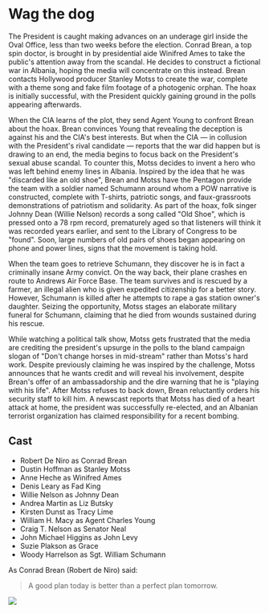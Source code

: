 # Wag the dog


The President is caught making advances on an underage girl inside the Oval Office, less than two weeks before the election. Conrad Brean, a top spin doctor, is brought in by presidential aide Winifred Ames to take the public's attention away from the scandal. He decides to construct a fictional war in Albania, hoping the media will concentrate on this instead. Brean contacts Hollywood producer Stanley Motss to create the war, complete with a theme song and fake film footage of a photogenic orphan. The hoax is initially successful, with the President quickly gaining ground in the polls appearing afterwards.

When the CIA learns of the plot, they send Agent Young to confront Brean about the hoax. Brean convinces Young that revealing the deception is against his and the CIA's best interests. But when the CIA — in collusion with the President's rival candidate — reports that the war did happen but is drawing to an end, the media begins to focus back on the President's sexual abuse scandal. To counter this, Motss decides to invent a hero who was left behind enemy lines in Albania. Inspired by the idea that he was "discarded like an old shoe", Brean and Motss have the Pentagon provide the team with a soldier named Schumann around whom a POW narrative is constructed, complete with T-shirts, patriotic songs, and faux-grassroots demonstrations of patriotism and solidarity. As part of the hoax, folk singer Johnny Dean (Willie Nelson) records a song called "Old Shoe", which is pressed onto a 78 rpm record, prematurely aged so that listeners will think it was recorded years earlier, and sent to the Library of Congress to be "found". Soon, large numbers of old pairs of shoes began appearing on phone and power lines, signs that the movement is taking hold.

When the team goes to retrieve Schumann, they discover he is in fact a criminally insane Army convict. On the way back, their plane crashes en route to Andrews Air Force Base. The team survives and is rescued by a farmer, an illegal alien who is given expedited citizenship for a better story. However, Schumann is killed after he attempts to rape a gas station owner's daughter. Seizing the opportunity, Motss stages an elaborate military funeral for Schumann, claiming that he died from wounds sustained during his rescue.

While watching a political talk show, Motss gets frustrated that the media are crediting the president's upsurge in the polls to the bland campaign slogan of "Don't change horses in mid-stream" rather than Motss's hard work. Despite previously claiming he was inspired by the challenge, Motss announces that he wants credit and will reveal his involvement, despite Brean's offer of an ambassadorship and the dire warning that he is "playing with his life". After Motss refuses to back down, Brean reluctantly orders his security staff to kill him. A newscast reports that Motss has died of a heart attack at home, the president was successfully re-elected, and an Albanian terrorist organization has claimed responsibility for a recent bombing.

## Cast
* Robert De Niro as Conrad Brean
* Dustin Hoffman as Stanley Motss
* Anne Heche as Winifred Ames
* Denis Leary as Fad King
* Willie Nelson as Johnny Dean
* Andrea Martin as Liz Butsky
* Kirsten Dunst as Tracy Lime
* William H. Macy as Agent Charles Young
* Craig T. Nelson as Senator Neal
* John Michael Higgins as John Levy
* Suzie Plakson as Grace
* Woody Harrelson as Sgt. William Schumann

As Conrad Brean (Robert de Niro) said:
> A good plan today is better 
> than a perfect plan tomorrow.

<img src="https://hundehausen.de/wp-content/uploads/2019/10/ruhige-hunderasse-1200x800.jpg"/>